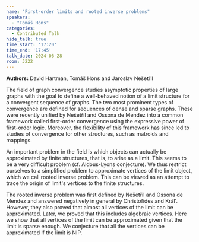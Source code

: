 ```yaml
---
name: "First-order limits and rooted inverse problems"
speakers:
  - "Tomáš Hons"
categories:
  - Contributed Talk
hide_talk: true
time_start: '17:20'
time_end: '17:45'
talk_date: 2024-06-28
room: J222
---
```


**Authors:** David Hartman, Tomáš Hons and Jaroslav Nešetřil











The field of graph convergence studies asymptotic properties of large graphs with the goal to define a well-behaved notion of a limit structure for a convergent sequence of graphs.
The two most prominent types of convergence are defined for sequences of dense and sparse graphs.
These were recently unified by Nešetřil and Ossona de Mendez into a common framework called first-order convergence using the expressive power of first-order logic.
Moreover, the flexibility of this framework has since led to studies of convergence for other structures, such as matroids and mappings.

An important problem in the field is which objects can actually be approximated by finite structures, that is, to arise as a limit.
This seems to be a very difficult problem (cf. Aldous-Lyons conjecture).
We thus restrict ourselves to a simplified problem to approximate vertices of the limit object, which we call rooted inverse problem.
This can be viewed as an attempt to trace the origin of limit's vertices to the finite structures.

The rooted inverse problem was first defined by Nešetřil and Ossona de Mendez and answered negatively in general by Christofides and Král'.
However, they also proved that almost all vertices of the limit can be approximated.
Later, we proved that this includes algebraic vertices.
Here we show that all vertices of the limit can be approximated given that the limit is sparse enough.
We conjecture that all the vertices can be approximated if the limit is NIP.


